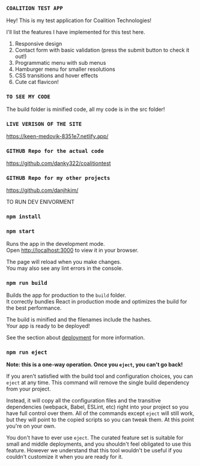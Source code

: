 ### `COALITION TEST APP`

Hey! This is my test application for Coalition Technologies!

I'll list the features I have implemented for this test here.

1. Responsive design
2. Contact form with basic validation (press the submit button to check it out!)
3. Programmatic menu with sub menus
4. Hamburger menu for smaller resolutions
5. CSS transitions and hover effects
6. Cute cat flavicon!

### `TO SEE MY CODE`
The build folder is minified code, all my code is in the src folder!

### `LIVE VERISON OF THE SITE`
https://keen-medovik-8351e7.netlify.app/

### `GITHUB Repo for the actual code`
https://github.com/danky322/coalitiontest

### `GITHUB Repo for my other projects`
https://github.com/danjhkim/

TO RUN DEV ENIVORMENT
### `npm install`
### `npm start`

Runs the app in the development mode.\
Open [http://localhost:3000](http://localhost:3000) to view it in your browser.

The page will reload when you make changes.\
You may also see any lint errors in the console.

### `npm run build`

Builds the app for production to the `build` folder.\
It correctly bundles React in production mode and optimizes the build for the best performance.

The build is minified and the filenames include the hashes.\
Your app is ready to be deployed!

See the section about [deployment](https://facebook.github.io/create-react-app/docs/deployment) for more information.

### `npm run eject`

**Note: this is a one-way operation. Once you `eject`, you can't go back!**

If you aren't satisfied with the build tool and configuration choices, you can `eject` at any time. This command will remove the single build dependency from your project.

Instead, it will copy all the configuration files and the transitive dependencies (webpack, Babel, ESLint, etc) right into your project so you have full control over them. All of the commands except `eject` will still work, but they will point to the copied scripts so you can tweak them. At this point you're on your own.

You don't have to ever use `eject`. The curated feature set is suitable for small and middle deployments, and you shouldn't feel obligated to use this feature. However we understand that this tool wouldn't be useful if you couldn't customize it when you are ready for it.

